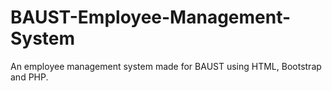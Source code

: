 # BAUST-Employee-Management-System
An employee management system made for BAUST using HTML, Bootstrap and PHP.
